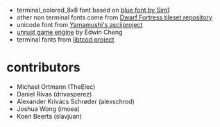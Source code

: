 * terminal_colored_8x8 font based on [blue font by Sim1](http://artcity.bitfellas.org/index.php?a=show&id=37148)
* other non terminal fonts come from [Dwarf Fortress tileset repository](http://dwarffortresswiki.org/Tileset_repository)
* unicode font from [Yamamushi's asciiproject](https://github.com/yamamushi/theasciiproject/blob/master/data/font.png)
* [unrust game engine](https://github.com/unrust) by Edwin Cheng
* terminal fonts from [libtcod project](https://bitbucket.org/libtcod/libtcod)

# contributors
* Michael Ortmann (TheElec)
* Daniel Rivas (drivasperez)
* Alexander Krivács Schrøder (alexschrod)
* Joshua Wong (imoea)
* Koen Beerta (slavjuan)
